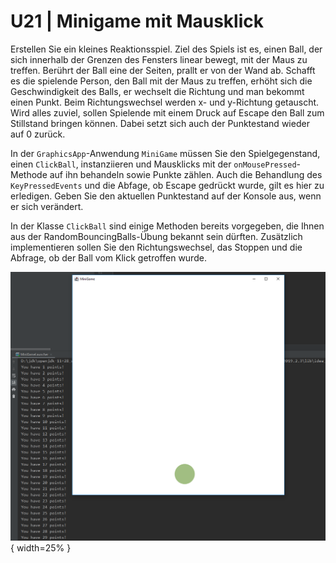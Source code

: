 # U21 | Minigame mit Mausklick

Erstellen Sie ein kleines Reaktionsspiel. Ziel des Spiels ist es, einen
Ball, der sich innerhalb der Grenzen des Fensters linear bewegt, mit der
Maus zu treffen. Berührt der Ball eine der Seiten, prallt er von der
Wand ab. Schafft es die spielende Person, den Ball mit der Maus zu treffen, erhöht sich die Geschwindigkeit des Balls, er wechselt die Richtung und man bekommt einen Punkt. Beim Richtungswechsel werden x- und y-Richtung getauscht. Wird alles zuviel, sollen Spielende mit einem Druck auf Escape den Ball zum Stillstand bringen können. Dabei setzt sich auch der Punktestand wieder auf 0 zurück.

In der `GraphicsApp`-Anwendung `MiniGame` müssen Sie den Spielgegenstand, einen `ClickBall`, instanziieren und Mausklicks mit der `onMousePressed`-Methode auf ihn behandeln sowie Punkte zählen. Auch die Behandlung des `KeyPressedEvents` und die Abfage, ob Escape gedrückt wurde, gilt es hier zu erledigen. Geben Sie den aktuellen Punktestand auf der Konsole aus, wenn er sich verändert.

In der Klasse `ClickBall` sind einige Methoden bereits vorgegeben, die Ihnen aus der RandomBouncingBalls-Übung bekannt sein dürften. Zusätzlich implementieren sollen Sie den Richtungswechsel, das Stoppen und die Abfrage, ob der Ball vom Klick getroffen wurde.

![Mini Game](docs/minigame.png){ width=25% }
